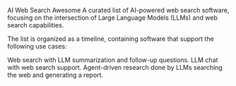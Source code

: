 AI Web Search Awesome
A curated list of AI-powered web search software, focusing on the intersection of Large Language Models (LLMs) and web search capabilities.

The list is organized as a timeline, containing software that support the following use cases:

Web search with LLM summarization and follow-up questions.
LLM chat with web search support.
Agent-driven research done by LLMs searching the web and generating a report.
